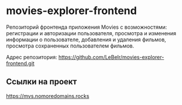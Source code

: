 # movies-explorer-frontend

Репозиторий фронтенда приложения Movies с возможностями: регистрации и авторизации пользователя, просмотра и изменения информации о пользователе, добавления и удаления фильмов, просмотра сохраненных пользователем фильмов.

Адрес репозитория: https://github.com/LeBelr/movies-explorer-frontend.git

## Ссылки на проект

https://mvs.nomoredomains.rocks
